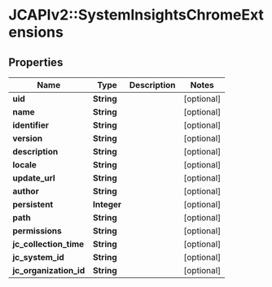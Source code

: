 # JCAPIv2::SystemInsightsChromeExtensions

## Properties
Name | Type | Description | Notes
------------ | ------------- | ------------- | -------------
**uid** | **String** |  | [optional] 
**name** | **String** |  | [optional] 
**identifier** | **String** |  | [optional] 
**version** | **String** |  | [optional] 
**description** | **String** |  | [optional] 
**locale** | **String** |  | [optional] 
**update_url** | **String** |  | [optional] 
**author** | **String** |  | [optional] 
**persistent** | **Integer** |  | [optional] 
**path** | **String** |  | [optional] 
**permissions** | **String** |  | [optional] 
**jc_collection_time** | **String** |  | [optional] 
**jc_system_id** | **String** |  | [optional] 
**jc_organization_id** | **String** |  | [optional] 


